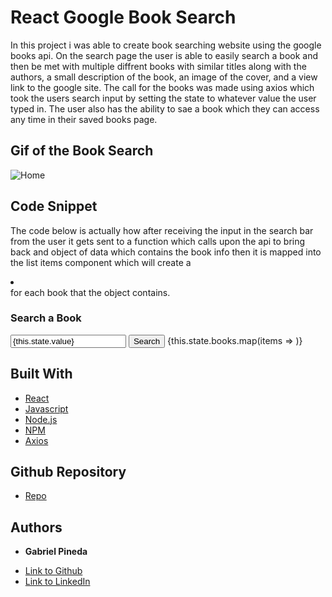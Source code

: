 # React Google Book Search
In this project i was able to create book searching website using the google books api. On the search page the user is able to easily search a book and then be met with multiple diffrent books with similar titles along with the authors, a small description of the book, an image of the cover, and a view link to the google site. The call for the books was made using axios which took the users search input by setting the state to whatever value the user typed in. The user also has the ability to sae a book which they can access any time in their saved books page.

## Gif of the Book Search
![Home](booksearch.gif)

## Code Snippet
The code below is actually how after receiving the input in the search bar from the user it gets sent to a function which calls upon the api to bring back and object of data which contains the book info then  it is mapped into the list items component which will create a <li></li> for each book that the object contains.

<div className="container">
    <h3>Search a Book</h3>
    <input type="text" value={this.state.value} onChange={this.handleChange} className="form-control" placeholder="Search..." aria-label="Recipient's username" aria-describedby="button-addon2"></input>
    <button className="btn btn-outline-secondary mt-3 mb-3" onClick={this.handleSubmit} type="button" id="button-addon2">Search</button>
    {this.state.books.map(items => 
        <Items title={items.volumeInfo.title} author={items.volumeInfo.authors} description={items.volumeInfo.description} link={items.volumeInfo.infoLink} image={items.volumeInfo.imageLinks.smallThumbnail} />  
                )}           
</div>

## Built With

* [React](https://www.react.com/)
* [Javascript](https://www.javascript.com/)
* [Node.js](https://nodejs.org/en/)
* [NPM](https://www.npmjs.com/)
* [Axios](https://www.npmjs.com/package/axios/)


## Github Repository
- [Repo](https://github.com/GabrielPineda808/react-book-search)

## Authors

* **Gabriel Pineda** 

- [Link to Github](https://github.com/GabrielPineda808)
- [Link to LinkedIn](https://www.linkedin.com/in/gabriel-pineda-a94535195/)